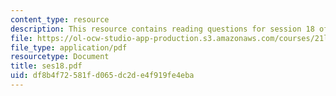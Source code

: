 ```yaml
---
content_type: resource
description: This resource contains reading questions for session 18 of the course.
file: https://ol-ocw-studio-app-production.s3.amazonaws.com/courses/21l-423j-introduction-to-anglo-american-folk-music-fall-2005/df8b4f72581fd065dc2de4f919fe4eba_ses18.pdf
file_type: application/pdf
resourcetype: Document
title: ses18.pdf
uid: df8b4f72-581f-d065-dc2d-e4f919fe4eba
---
```

